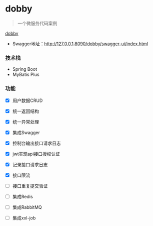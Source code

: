 # dobby
> 一个微服务代码案例

[dobby](./images/dobbyisfree.jpg)

- Swagger地址：http://127.0.0.1:8090/dobby/swagger-ui/index.html

### 技术栈
- Spring Boot
- MyBatis Plus


### 功能
- [x] 用户数据CRUD
- [x] 统一返回结构
- [x] 统一异常处理
- [x] 集成Swagger
- [x] 控制台输出接口请求日志
- [x] jwt实现api接口授权认证
- [x] 记录接口请求日志
- [x] 接口限流
- [ ] 接口重复提交验证
- [ ] 集成Redis
- [ ] 集成RabbitMQ
- [ ] 集成xxl-job

